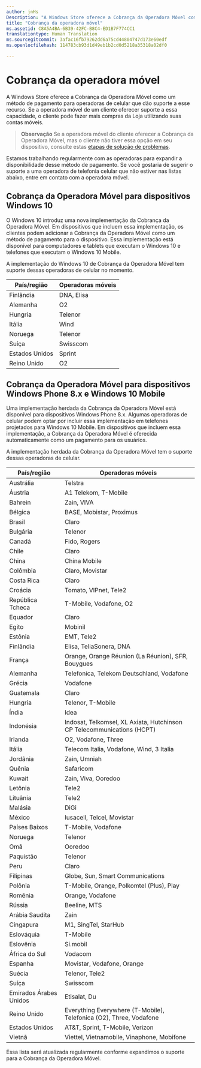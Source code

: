 ```yaml
---
author: jnHs
Description: "A Windows Store oferece a Cobrança da Operadora Móvel como um método de pagamento para operadoras de celular que dão suporte a esse recurso."
title: "Cobrança da operadora móvel"
ms.assetid: C8A5A4BA-6B39-42FC-B8C4-ED1B7F774CC1
translationtype: Human Translation
ms.sourcegitcommit: 3afac16fb79262dd6a75cd44804747d173e60edf
ms.openlocfilehash: 114783cb93d1d49eb1b2cd0d5218a35318a02df0

---
```


# Cobrança da operadora móvel


A Windows Store oferece a Cobrança da Operadora Móvel como um método de pagamento para operadoras de celular que dão suporte a esse recurso. Se a operadora móvel de um cliente oferecer suporte a essa capacidade, o cliente pode fazer mais compras da Loja utilizando suas contas móveis.

> **Observação** Se a operadora móvel do cliente oferecer a Cobrança da Operadora Móvel, mas o cliente não tiver essa opção em seu dispositivo, consulte estas [etapas de solução de problemas](http://go.microsoft.com/fwlink/p/?LinkId=523993).

 

Estamos trabalhando regularmente com as operadoras para expandir a disponibilidade desse método de pagamento. Se você gostaria de sugerir o suporte a uma operadora de telefonia celular que não estiver nas listas abaixo, entre em contato com a operadora móvel.

## Cobrança da Operadora Móvel para dispositivos Windows 10


O Windows 10 introduz uma nova implementação da Cobrança da Operadora Móvel. Em dispositivos que incluem essa implementação, os clientes podem adicionar a Cobrança da Operadora Móvel como um método de pagamento para o dispositivo. Essa implementação está disponível para computadores e tablets que executam o Windows 10 e telefones que executam o Windows 10 Mobile.

A implementação do Windows 10 de Cobrança da Operadora Móvel tem suporte dessas operadoras de celular no momento.

| País/região  | Operadoras móveis |
|-----------------|------------------|
| Finlândia         | DNA, Elisa       |
| Alemanha         | O2               |
| Hungria         | Telenor          |
| Itália           | Wind             |
| Noruega          | Telenor          |
| Suíça     | Swisscom         |
| Estados Unidos   | Sprint           |
| Reino Unido  | O2               |

 

## Cobrança da Operadora Móvel para dispositivos Windows Phone 8.x e Windows 10 Mobile


Uma implementação herdada da Cobrança da Operadora Móvel está disponível para dispositivos Windows Phone 8.x. Algumas operadoras de celular podem optar por incluir essa implementação em telefones projetados para Windows 10 Mobile. Em dispositivos que incluem essa implementação, a Cobrança da Operadora Móvel é oferecida automaticamente como um pagamento para os usuários.

A implementação herdada da Cobrança da Operadora Móvel tem o suporte dessas operadoras de celular.

| País/região       | Operadoras móveis                                                   |
|----------------------|--------------------------------------------------------------------|
| Austrália            | Telstra                                                            |
| Áustria              | A1 Telekom, T-Mobile                                               |
| Bahrein              | Zain, VIVA                                                         |
| Bélgica              | BASE, Mobistar, Proximus                                           |
| Brasil               | Claro                                                              |
| Bulgária             | Telenor                                                            |
| Canadá               | Fido, Rogers                                                       |
| Chile                | Claro                                                              |
| China                | China Mobile                                                       |
| Colômbia             | Claro, Movistar                                                    |
| Costa Rica           | Claro                                                              |
| Croácia              | Tomato, VIPnet, Tele2                                              |
| República Tcheca       | T-Mobile, Vodafone, O2                                             |
| Equador              | Claro                                                              |
| Egito                | Mobinil                                                            |
| Estônia              | EMT, Tele2                                                         |
| Finlândia              | Elisa, TeliaSonera, DNA                                            |
| França               | Orange, Orange Réunion (La Réunion), SFR, Bouygues                 |
| Alemanha              | Telefonica, Telekom Deutschland, Vodafone                          |
| Grécia               | Vodafone                                                           |
| Guatemala            | Claro                                                              |
| Hungria              | Telenor, T-Mobile                                                  |
| Índia                | Idea                                                               |
| Indonésia            | Indosat, Telkomsel, XL Axiata, Hutchinson CP Telecommunications (HCPT)     |
| Irlanda              | O2, Vodafone, Three                                                |
| Itália                | Telecom Italia, Vodafone, Wind, 3 Italia                           |
| Jordânia               | Zain, Umniah                                                       |
| Quênia                | Safaricom                                                          |
| Kuwait               | Zain, Viva, Ooredoo                                                |
| Letônia               | Tele2                                                              |
| Lituânia            | Tele2                                                              |
| Malásia             | DiGi                                                               |
| México               | Iusacell, Telcel, Movistar                                         |
| Países Baixos          | T-Mobile, Vodafone                                                 |
| Noruega               | Telenor                                                            |
| Omã                 | Ooredoo                                                            |
| Paquistão             | Telenor                                                            |
| Peru                 | Claro                                                              |
| Filipinas          | Globe, Sun, Smart Communications                                   |
| Polônia               | T-Mobile, Orange, Polkomtel (Plus), Play                           |
| Romênia              | Orange, Vodafone                                                   |
| Rússia               | Beeline, MTS                                                       |
| Arábia Saudita         | Zain                                                               |
| Cingapura            | M1, SingTel, StarHub                                               |
| Eslováquia             | T-Mobile                                                           |
| Eslovênia             | Si.mobil                                                           |
| África do Sul         | Vodacom                                                            |
| Espanha                | Movistar, Vodafone, Orange                                         |
| Suécia               | Telenor, Tele2                                                     |
| Suíça          | Swisscom                                                           |
| Emirados Árabes Unidos | Etisalat, Du                                                       |
| Reino Unido       | Everything Everywhere (T-Mobile), Telefonica (O2), Three, Vodafone |
| Estados Unidos        | AT&T, Sprint, T-Mobile, Verizon                                    |
| Vietnã              | Viettel, Vietnamobile, Vinaphone, Mobifone                         |

 

Essa lista será atualizada regularmente conforme expandimos o suporte para a Cobrança da Operadora Móvel.

 

 







<!--HONumber=Sep16_HO2-->


